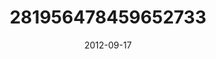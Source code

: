---
title: "281956478459652733"
cover: "2012-09-17 07.44.13 281956478459652733_46248401"
photo: "2012-09-17 07.44.13 281956478459652733_46248401"
date: "2012-09-17"
type: "photo"
---